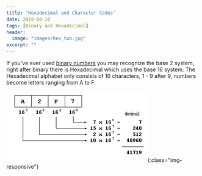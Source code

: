 ```yaml
---
title: "Hexadecimal and Character Codes"
date: 2019-08-10
tags: [Binary and Hexadecimal]
header:
  image: "images/hex_two.jpg"
excerpt: ""
---
```

If you've ever used [binary numbers](https://patchyst.github.io/binaryintro/) you may recognize the base 2 system, right after binary there is Hexadecimal which uses the base 16 system. The Hexadecimal alphabet only consists of 16 characters, 1 - 9 after 9, numbers become letters ranging from A to F.

![hexadecimal-conversion](/images/base_hex.jpg){:class="img-responsive"}
